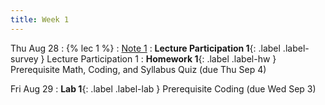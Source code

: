 ```yaml
---
title: Week 1
---
```


Thu Aug 28
: {% lec 1 %}
    : [Note 1](https://ds100.org/course-notes/intro_lec/introduction.html)
: **Lecture Participation 1**{: .label .label-survey } Lecture Participation 1 
: **Homework 1**{: .label .label-hw } Prerequisite Math, Coding, and Syllabus Quiz (due Thu Sep 4)

Fri Aug 29
: **Lab 1**{: .label .label-lab } Prerequisite Coding (due Wed Sep 3)
